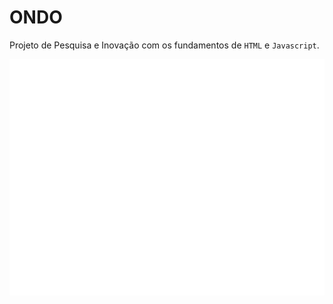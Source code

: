 # ONDO

Projeto de Pesquisa e Inovação com os fundamentos de `HTML` e `Javascript`.

![logo](/assets/logo.png) 
